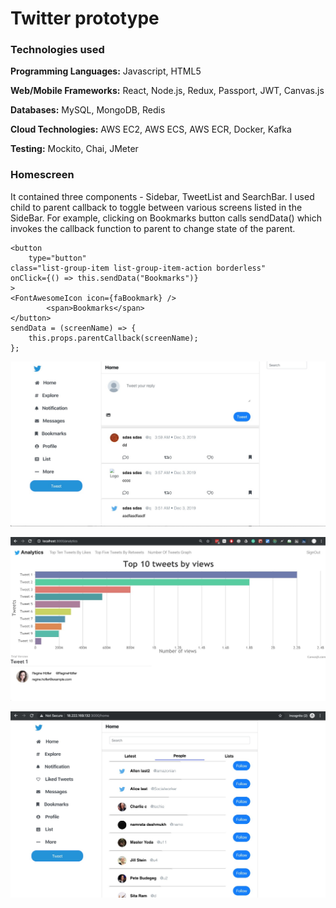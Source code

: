 <h1>Twitter prototype</h1>
<h3>Technologies used</h3>

**Programming Languages:** Javascript, HTML5

**Web/Mobile Frameworks:** React, Node.js, Redux, Passport, JWT, Canvas.js

**Databases:** MySQL, MongoDB, Redis

**Cloud Technologies:** AWS EC2, AWS ECS, AWS ECR, Docker, Kafka 

**Testing:** Mockito, Chai, JMeter

<h3>Homescreen</h3>
It contained three components - Sidebar, TweetList and SearchBar. I used child to parent callback to toggle between various screens listed in the SideBar. For example, clicking on Bookmarks button calls sendData() which  invokes the callback function to parent to change state of the parent.

    <button
    	type="button"
	class="list-group-item list-group-item-action borderless"
	onClick={() => this.sendData("Bookmarks")}
	>	
	<FontAwesomeIcon icon={faBookmark} />
        	<span>Bookmarks</span>
    </button>
    sendData = (screenName) => {
        this.props.parentCallback(screenName);
    };
                        
![](https://github.com/vaswal/twitter-prototype/blob/master/images/HomeScreen.jpeg)


![](https://github.com/vaswal/twitter-prototype/blob/master/images/Top10TweetsByViews.jpeg)


![](https://github.com/vaswal/twitter-prototype/blob/master/images/SearchPeople.jpeg)

